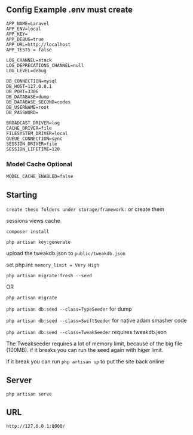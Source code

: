 ## Config Example .env must create

```
APP_NAME=Laravel
APP_ENV=local
APP_KEY=
APP_DEBUG=true
APP_URL=http://localhost
APP_TESTS = false

LOG_CHANNEL=stack
LOG_DEPRECATIONS_CHANNEL=null
LOG_LEVEL=debug

DB_CONNECTION=mysql
DB_HOST=127.0.0.1
DB_PORT=3306
DB_DATABASE=dump
DB_DATABASE_SECOND=codes
DB_USERNAME=root
DB_PASSWORD=

BROADCAST_DRIVER=log
CACHE_DRIVER=file
FILESYSTEM_DRIVER=local
QUEUE_CONNECTION=sync
SESSION_DRIVER=file
SESSION_LIFETIME=120
```

### Model Cache Optional
```
MODEL_CACHE_ENABLED=false
```


## Starting

``create these folders under storage/framework:`` or create them

sessions
views
cache

``composer install``

``php artisan key:generate``

upload the tweakdb.json to ``public/tweakdb.json``

set php.ini: ``memory_limit = Very High ``

``php artisan migrate:fresh --seed``

OR

``php artisan migrate``

``php artisan db:seed --class=TypeSeeder`` for dump

``php artisan db:seed --class=SwiftSeeder`` for native adam smasher code

``php artisan db:seed --class=TweakSeeder`` requires tweakdb.json

The Tweakseeder requires a lot of memory limit, because of the big file (100MB). if it breaks you can run the seed again with higer limit.

if it break you can run ``php artisan up`` to put the site back online


## Server

``php artisan serve``

## URL

``http://127.0.0.1:8000/``

